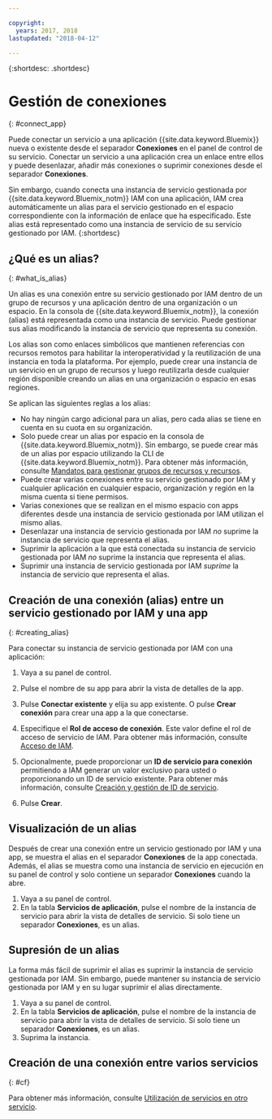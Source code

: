 ```yaml
---

copyright:
  years: 2017, 2018
lastupdated: "2018-04-12"

---
```


{:shortdesc: .shortdesc}

# Gestión de conexiones
{: #connect_app}

Puede conectar un servicio a una aplicación {{site.data.keyword.Bluemix}} nueva o existente desde el separador **Conexiones** en el panel de control de su servicio. Conectar un servicio a una aplicación crea un enlace entre ellos y puede desenlazar, añadir más conexiones o suprimir conexiones desde el separador **Conexiones**.

Sin embargo, cuando conecta una instancia de servicio gestionada por {{site.data.keyword.Bluemix_notm}} IAM con una aplicación, IAM crea automáticamente un alias para el servicio gestionado en el espacio correspondiente con la información de enlace que ha especificado. Este alias está representado como una instancia de servicio de su servicio gestionado por IAM.
{:shortdesc}

## ¿Qué es un alias?
{: #what_is_alias}

Un alias es una conexión entre su servicio gestionado por IAM dentro de un grupo de recursos y una aplicación dentro de una organización o un espacio. En la consola de {{site.data.keyword.Bluemix_notm}}, la conexión (alias) está representada como una instancia de servicio. Puede gestionar sus alias modificando la instancia de servicio que representa su conexión.

Los alias son como enlaces simbólicos que mantienen referencias con recursos remotos para habilitar la interoperatividad y la reutilización de una instancia en toda la plataforma. Por ejemplo, puede crear una instancia de un servicio en un grupo de recursos y luego reutilizarla desde cualquier región disponible creando un alias en una organización o espacio en esas regiones.

Se aplican las siguientes reglas a los alias:

* No hay ningún cargo adicional para un alias, pero cada alias se tiene en cuenta en su cuota en su organización.
* Solo puede crear un alias por espacio en la consola de {{site.data.keyword.Bluemix_notm}}. Sin embargo, se puede crear más de un alias por espacio utilizando la CLI de {{site.data.keyword.Bluemix_notm}}. Para obtener más información, consulte [Mandatos para gestionar grupos de recursos y recursos](/docs/cli/reference/bluemix_cli/bx_cli.html#commands-for-managing-resource-groups-and-resources).
* Puede crear varias conexiones entre su servicio gestionado por IAM y cualquier aplicación en cualquier espacio, organización y región en la misma cuenta si tiene permisos.
* Varias conexiones que se realizan en el mismo espacio con apps diferentes desde una instancia de servicio gestionada por IAM utilizan el mismo alias.
* Desenlazar una instancia de servicio gestionada por IAM *no* suprime la instancia de servicio que representa el alias.
* Suprimir la aplicación a la que está conectada su instancia de servicio gestionada por IAM *no* suprime la instancia que representa el alias.
* Suprimir una instancia de servicio gestionada por IAM *suprime* la instancia de servicio que representa el alias.

## Creación de una conexión (alias) entre un servicio gestionado por IAM y una app
{: #creating_alias}

Para conectar su instancia de servicio gestionada por IAM con una aplicación:

1. Vaya a su panel de control.

2. Pulse el nombre de su app para abrir la vista de detalles de la app.

3. Pulse **Conectar existente** y elija su app existente. O pulse **Crear conexión** para crear una app a la que conectarse.

4. Especifique el **Rol de acceso de conexión**. Este valor define el rol de acceso de servicio de IAM. Para obtener más información, consulte [Acceso de IAM](/docs/iam/users_roles.html#userroles).

5. Opcionalmente, puede proporcionar un **ID de servicio para conexión** permitiendo a IAM generar un valor exclusivo para usted o proporcionando un ID de servicio existente. Para obtener más información, consulte [Creación y gestión de ID de servicio](/docs/iam/serviceid.html#serviceids).

6. Pulse **Crear**.

## Visualización de un alias

Después de crear una conexión entre un servicio gestionado por IAM y una app, se muestra el alias en el separador **Conexiones** de la app conectada. Además, el alias se muestra como una instancia de servicio en ejecución en su panel de control y solo contiene un separador **Conexiones** cuando la abre.

1. Vaya a su panel de control.
2. En la tabla **Servicios de aplicación**, pulse el nombre de la instancia de servicio para abrir la vista de detalles de servicio. Si solo tiene un separador **Conexiones**, es un alias.

## Supresión de un alias

La forma más fácil de suprimir el alias es suprimir la instancia de servicio gestionada por IAM. Sin embargo, puede mantener su instancia de servicio gestionada por IAM y en su lugar suprimir el alias directamente.

1. Vaya a su panel de control.
2. En la tabla **Servicios de aplicación**, pulse el nombre de la instancia de servicio para abrir la vista de detalles de servicio. Si solo tiene un separador **Conexiones**, es un alias.
3. Suprima la instancia.

## Creación de una conexión entre varios servicios
{: #cf}

Para obtener más información, consulte [Utilización de servicios en otro servicio](/docs/resources/s2s.html#s2s_binding).
